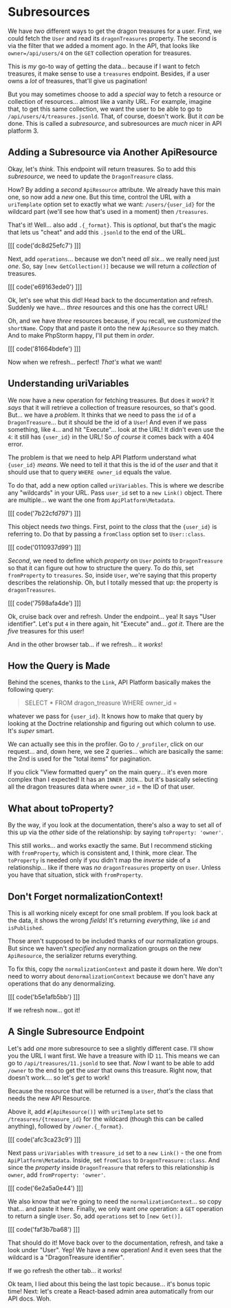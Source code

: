 # Subresources

We have *two* different ways to get the dragon treasures for a user. First, we could
fetch the `User` and read its `dragonTreasures` property. The second is via the filter
that we added a moment ago. In the API, that looks like `owner=/api/users/4` on
the `GET` collection operation for treasures.

This is *my* go-to way of getting the data... because if I want to fetch treasures,
it make sense to use a `treasures` endpoint. Besides, if a user owns a *lot*
of treasures, that'll give us pagination!

But you may sometimes choose to add a *special* way to fetch a resource
or collection of resources... almost like a vanity URL. For example, imagine that,
to get this same collection, we want the user to be able to go to
`/api/users/4/treasures.jsonld`. That, of course, doesn't work. But it *can* be
done. This is called a *subresource*, and subresources are *much* nicer in API
platform 3.

## Adding a Subresource via Another ApiResource

Okay, let's *think*. This endpoint will return treasures. So to add this
*subresource*, we need to update the `DragonTreasure` class.

How? By adding a *second* `ApiResource` attribute. We already have this main one,
so now add a *new* one. But this time, control the URL with a `uriTemplate` option
set to exactly what we want: `/users/{user_id}` for the wildcard part (we'll see
how that's used in a moment) then `/treasures`.

That's it! Well... also add `.{_format}`. This is *optional*, but that's the magic
that lets us "cheat" and add this `.jsonld` to the end of the URL.

[[[ code('dc8d25efc7') ]]]

Next, add `operations`... because we don't need *all six*... we really need just
*one*. So, say `[new GetCollection()]` because we will return a *collection*
of treasures.

[[[ code('e69163ede0') ]]]

Ok, let's see what this did! Head back to the documentation and refresh. Suddenly
we have... *three* resources and this one has the correct URL!

Oh, and we have *three* resources because, if you recall, we *customized* the
`shortName`. Copy that and paste it onto the new `ApiResource` so they match.
And to make PhpStorm happy, I'll put them in *order*.

[[[ code('81664bdefe') ]]]

Now when we refresh... perfect! *That's* what we want!

## Understanding uriVariables

We now have a new operation for fetching treasures. But does it *work*? It *says*
that it will retrieve a collection of treasure resources, so that's good. But...
we have a *problem*. It thinks that we need to pass the `id` of a `DragonTreasure`...
but it should be the id of a `User`! And even if we pass something, like `4`...
and hit "Execute"... look at the URL! It didn't even use the `4`: it still has
`{user_id}` in the URL! So *of course* it comes back with a 404 error.

The problem is that we need to help API Platform understand what `{user_id}` *means*.
We need to tell it that this is the id of the *user* and that it should use that
to query `WHERE owner_id` equals the value.

To do that, add a new option called `uriVariables`. This is where we describe any
"wildcards" in your URL. Pass `user_id` set to a `new Link()` object. There are
multiple... we want the one from `ApiPlatform\Metadata`.

[[[ code('7b22cfd797') ]]]

This object needs *two* things. First, point to the *class* that the `{user_id}`
is referring to. Do that by passing a `fromClass` option set to `User::class`.

[[[ code('0110937d99') ]]]

*Second*, we need to define which *property* on `User` *points* to `DragonTreasure`
so that it can figure out how to structure the query. To do *this*, set `fromProperty`
to `treasures`. So, inside `User`, we're saying that this property describes the
relationship. Oh, but I totally messed that up: the property is `dragonTreasures`.

[[[ code('7598afa4de') ]]]

Ok, cruise back over and refresh. Under the endpoint... yea! It says "User identifier".
Let's put `4` in there again, hit "Execute" and... *got it*. There are the *five*
treasures for this user!

And in the other browser tab... if we refresh... it *works*!

## How the Query is Made

Behind the scenes, thanks to the `Link`, API Platform basically makes the following
query:

>  SELECT * FROM dragon_treasure WHERE owner_id =

whatever we pass for `{user_id}`. It knows how to make that query by looking
at the Doctrine relationship and figuring out which column to use. It's *super*
smart.

We can actually see this in the profiler. Go to `/_profiler`, click on our request...
and, down here, we see 2 queries... which are basically the same: the 2nd
is used for the "total items" for pagination.

If you click "View formatted query" on the main query... it's even more complex
than I expected! It has an `INNER JOIN`... but it's basically selecting all the
dragon treasures data where `owner_id` = the ID of that user.

## What about toProperty?

By the way, if you look at the documentation, there's also a way to set all of this
up via the *other* side of the relationship: by saying `toProperty: 'owner'`.

This still works... and works exactly the same. But I recommend sticking with
`fromProperty`, which is consistent and, I think, more clear. The `toProperty` is
needed only if you didn't map the *inverse* side of a relationship... like if there
was *no* `dragonTreasures` property on `User`. Unless you have that situation,
stick with `fromProperty`.

## Don't Forget normalizationContext!

This is all working nicely except for one small problem. If you look back at the
data, it shows the wrong *fields*! It's returning *everything*, like `id` and
`isPublished`.

Those aren't supposed to be included thanks of our normalization groups. But since
we haven't *specified* any normalization groups on the new `ApiResource`, the serializer
returns everything.

To fix this, copy the `normalizationContext` and paste it down here. We don't need
to worry about `denormalizationContext` because we don't have any operations that
do any denormalizing.

[[[ code('b5e1afb5bb') ]]]

If we refresh now... got it!

## A Single Subresource Endpoint

Let's add *one* more subresource to see a slightly different case. I'll show you
the URL I want first. We have a treasure with ID `11`. This means we can go
to `/api/treasures/11.jsonld` to see that. *Now* I want to be able to
add `/owner` to the end to get the *user* that owns this treasure. Right now, that
doesn't work.... so let's *get* to work!

Because the resource that will be returned is a `User`, *that's* the class that
needs the new API Resource.

Above it, add `#[ApiResource()]` with `uriTemplate` set to
`/treasures/{treasure_id}` for the wildcard (though this can be called anything),
followed by `/owner.{_format}`.

[[[ code('afc3ca23c9') ]]]

Next pass `uriVariables` with `treasure_id` set to a `new Link()` - the one from
`ApiPlatform\Metadata`. Inside, set `fromClass` to `DragonTreasure::class`. And
since the *property* inside `DragonTreasure` that refers to this relationship is
`owner`, add `fromProperty: 'owner'`.

[[[ code('6e2a5a0e44') ]]]

We also know that we're going to need the `normalizationContext`... so copy that...
and paste it here. Finally, we only want *one* operation: a `GET` operation to
return a single `User`. So, add `operations` set to `[new Get()]`.

[[[ code('faf3b7ba68') ]]]

That should do it! Move back over to the documentation, refresh, and take a look
under "User". Yep! We have a new operation! And it even sees that the wildcard
is a "DragonTreasure identifier".

If we go refresh the other tab... it works!

Ok team, I lied about this being the last topic because... it's bonus topic time!
Next: let's create a React-based admin area automatically from our API docs. Woh.
